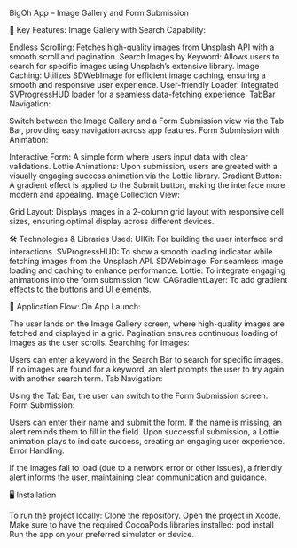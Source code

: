 BigOh App – Image Gallery and Form Submission

📱 Key Features: Image Gallery with Search Capability:

Endless Scrolling: Fetches high-quality images from Unsplash API with a smooth scroll and pagination. Search Images by Keyword: Allows users to search for specific images using Unsplash’s extensive library. Image Caching: Utilizes SDWebImage for efficient image caching, ensuring a smooth and responsive user experience. User-friendly Loader: Integrated SVProgressHUD loader for a seamless data-fetching experience. TabBar Navigation:

Switch between the Image Gallery and a Form Submission view via the Tab Bar, providing easy navigation across app features. Form Submission with Animation:

Interactive Form: A simple form where users input data with clear validations. Lottie Animations: Upon submission, users are greeted with a visually engaging success animation via the Lottie library. Gradient Button: A gradient effect is applied to the Submit button, making the interface more modern and appealing. Image Collection View:

Grid Layout: Displays images in a 2-column grid layout with responsive cell sizes, ensuring optimal display across different devices.

🛠️ Technologies & Libraries Used: UIKit: For building the user interface and interactions. SVProgressHUD: To show a smooth loading indicator while fetching images from the Unsplash API. SDWebImage: For seamless image loading and caching to enhance performance. Lottie: To integrate engaging animations into the form submission flow. CAGradientLayer: To add gradient effects to the buttons and UI elements.

🚀 Application Flow: On App Launch:

The user lands on the Image Gallery screen, where high-quality images are fetched and displayed in a grid. Pagination ensures continuous loading of images as the user scrolls. Searching for Images:

Users can enter a keyword in the Search Bar to search for specific images. If no images are found for a keyword, an alert prompts the user to try again with another search term. Tab Navigation:

Using the Tab Bar, the user can switch to the Form Submission screen. Form Submission:

Users can enter their name and submit the form. If the name is missing, an alert reminds them to fill in the field. Upon successful submission, a Lottie animation plays to indicate success, creating an engaging user experience. Error Handling:

If the images fail to load (due to a network error or other issues), a friendly alert informs the user, maintaining clear communication and guidance.

🖥️ Installation

To run the project locally: 
Clone the repository.
Open the project in Xcode.
Make sure to have the required CocoaPods libraries installed: pod install
Run the app on your preferred simulator or device.
